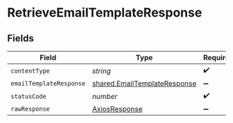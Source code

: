 # RetrieveEmailTemplateResponse


## Fields

| Field                                                                        | Type                                                                         | Required                                                                     | Description                                                                  |
| ---------------------------------------------------------------------------- | ---------------------------------------------------------------------------- | ---------------------------------------------------------------------------- | ---------------------------------------------------------------------------- |
| `contentType`                                                                | *string*                                                                     | :heavy_check_mark:                                                           | N/A                                                                          |
| `emailTemplateResponse`                                                      | [shared.EmailTemplateResponse](../../models/shared/emailtemplateresponse.md) | :heavy_minus_sign:                                                           | Success                                                                      |
| `statusCode`                                                                 | *number*                                                                     | :heavy_check_mark:                                                           | N/A                                                                          |
| `rawResponse`                                                                | [AxiosResponse](https://axios-http.com/docs/res_schema)                      | :heavy_minus_sign:                                                           | N/A                                                                          |